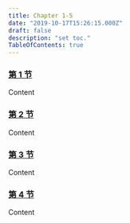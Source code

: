 ```yaml
---
title: Chapter 1-5
date: "2019-10-17T15:26:15.000Z"
draft: false
description: "set toc."
TableOfContents: true
---
```



### [第 1 节](1.md)

Content

### [第 2 节](2.md)

Content

### [第 3 节](3.md)

Content

### [第 4 节](4.md)

Content
